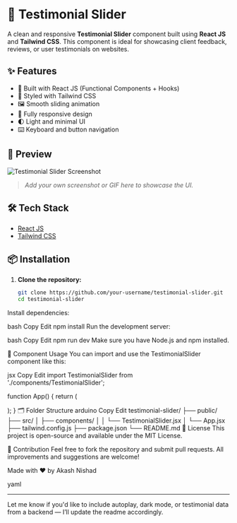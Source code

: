 # 🧾 Testimonial Slider

A clean and responsive **Testimonial Slider** component built using **React JS** and **Tailwind CSS**. This component is ideal for showcasing client feedback, reviews, or user testimonials on websites.

## ✨ Features

- 🚀 Built with React JS (Functional Components + Hooks)
- 🎨 Styled with Tailwind CSS
- 🖼️ Smooth sliding animation
- 📱 Fully responsive design
- 🌓 Light and minimal UI
- ⌨️ Keyboard and button navigation

## 📸 Preview

![Testimonial Slider Screenshot](./screenshot.png)

> _Add your own screenshot or GIF here to showcase the UI._

## 🛠️ Tech Stack

- [React JS](https://reactjs.org/)
- [Tailwind CSS](https://tailwindcss.com/)

## 📦 Installation

1. **Clone the repository:**
   ```bash
   git clone https://github.com/your-username/testimonial-slider.git
   cd testimonial-slider
Install dependencies:

bash
Copy
Edit
npm install
Run the development server:

bash
Copy
Edit
npm run dev
Make sure you have Node.js and npm installed.

🧩 Component Usage
You can import and use the TestimonialSlider component like this:

jsx
Copy
Edit
import TestimonialSlider from './components/TestimonialSlider';

function App() {
  return (
    <div className="min-h-screen bg-gray-100 p-6">
      <TestimonialSlider />
    </div>
  );
}
🗂️ Folder Structure
arduino
Copy
Edit
testimonial-slider/
├── public/
├── src/
│   ├── components/
│   │   └── TestimonialSlider.jsx
│   └── App.jsx
├── tailwind.config.js
├── package.json
└── README.md
📝 License
This project is open-source and available under the MIT License.

🙌 Contribution
Feel free to fork the repository and submit pull requests. All improvements and suggestions are welcome!

Made with ❤️ by Akash Nishad

yaml



---

Let me know if you'd like to include autoplay, dark mode, or testimonial data from a backend — I’ll update the readme accordingly.








